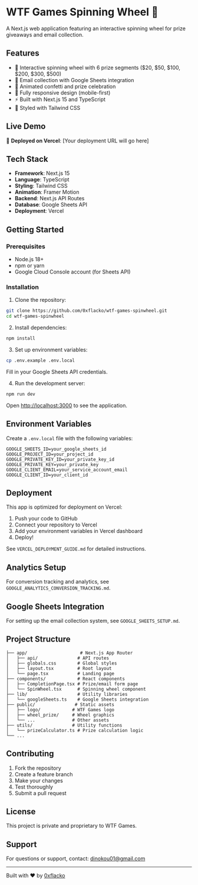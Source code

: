 # WTF Games Spinning Wheel 🎯

A Next.js web application featuring an interactive spinning wheel for prize giveaways and email collection.

## Features

- 🎲 Interactive spinning wheel with 6 prize segments ($20, $50, $100, $200, $300, $500)
- 📧 Email collection with Google Sheets integration
- 🎉 Animated confetti and prize celebration
- 📱 Fully responsive design (mobile-first)
- ⚡ Built with Next.js 15 and TypeScript
- 🎨 Styled with Tailwind CSS

## Live Demo

🚀 **Deployed on Vercel**: [Your deployment URL will go here]

## Tech Stack

- **Framework**: Next.js 15
- **Language**: TypeScript
- **Styling**: Tailwind CSS
- **Animation**: Framer Motion
- **Backend**: Next.js API Routes
- **Database**: Google Sheets API
- **Deployment**: Vercel

## Getting Started

### Prerequisites

- Node.js 18+ 
- npm or yarn
- Google Cloud Console account (for Sheets API)

### Installation

1. Clone the repository:
```bash
git clone https://github.com/0xflacko/wtf-games-spinwheel.git
cd wtf-games-spinwheel
```

2. Install dependencies:
```bash
npm install
```

3. Set up environment variables:
```bash
cp .env.example .env.local
```
Fill in your Google Sheets API credentials.

4. Run the development server:
```bash
npm run dev
```

Open [http://localhost:3000](http://localhost:3000) to see the application.

## Environment Variables

Create a `.env.local` file with the following variables:

```env
GOOGLE_SHEETS_ID=your_google_sheets_id
GOOGLE_PROJECT_ID=your_project_id
GOOGLE_PRIVATE_KEY_ID=your_private_key_id
GOOGLE_PRIVATE_KEY=your_private_key
GOOGLE_CLIENT_EMAIL=your_service_account_email
GOOGLE_CLIENT_ID=your_client_id
```

## Deployment

This app is optimized for deployment on Vercel:

1. Push your code to GitHub
2. Connect your repository to Vercel
3. Add your environment variables in Vercel dashboard
4. Deploy!

See `VERCEL_DEPLOYMENT_GUIDE.md` for detailed instructions.

## Analytics Setup

For conversion tracking and analytics, see `GOOGLE_ANALYTICS_CONVERSION_TRACKING.md`.

## Google Sheets Integration

For setting up the email collection system, see `GOOGLE_SHEETS_SETUP.md`.

## Project Structure

```
├── app/                    # Next.js App Router
│   ├── api/               # API routes
│   ├── globals.css        # Global styles
│   ├── layout.tsx         # Root layout
│   └── page.tsx           # Landing page
├── components/            # React components
│   ├── CompletionPage.tsx # Prize/email form page
│   └── SpinWheel.tsx      # Spinning wheel component
├── lib/                   # Utility libraries
│   └── googleSheets.ts    # Google Sheets integration
├── public/               # Static assets
│   ├── logo/            # WTF Games logo
│   ├── wheel_prize/     # Wheel graphics
│   └── ...              # Other assets
├── utils/               # Utility functions
│   └── prizeCalculator.ts # Prize calculation logic
└── ...
```

## Contributing

1. Fork the repository
2. Create a feature branch
3. Make your changes
4. Test thoroughly
5. Submit a pull request

## License

This project is private and proprietary to WTF Games.

## Support

For questions or support, contact: dinokou01@gmail.com

---

Built with ❤️ by [0xflacko](https://github.com/0xflacko)